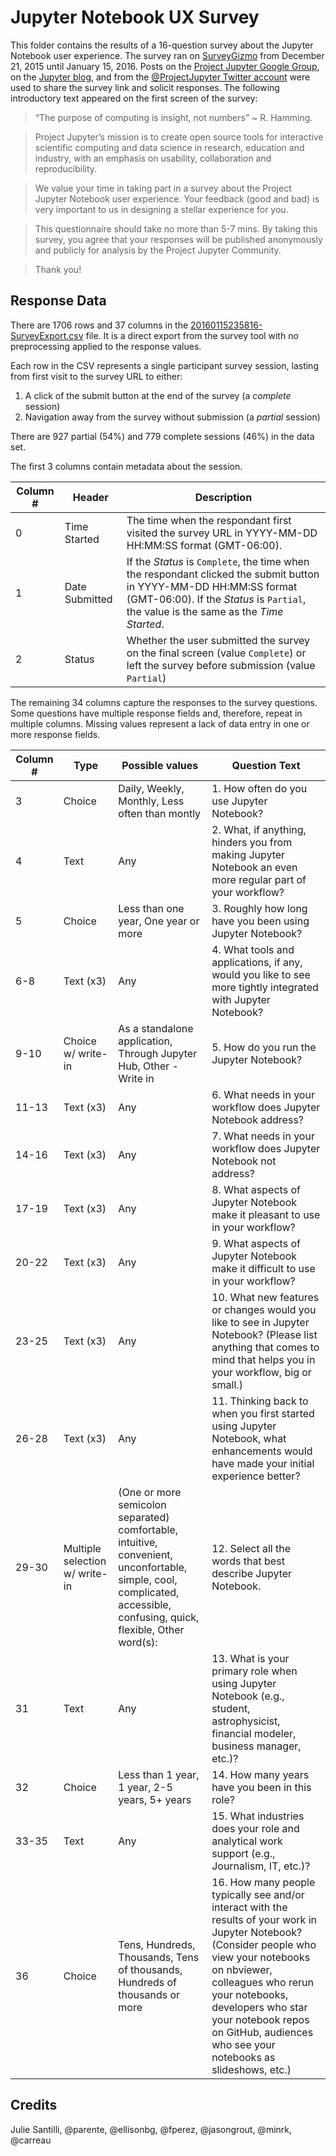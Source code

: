 # Jupyter Notebook UX Survey

This folder contains the results of a 16-question survey about the Jupyter Notebook user experience. The survey ran on [SurveyGizmo](https://www.surveygizmo.com/) from December 21, 2015 until January 15, 2016. Posts on the [Project Jupyter Google Group](https://groups.google.com/forum/#!topic/jupyter/XCzJ02Rzj0Y), on the [Jupyter blog](http://blog.jupyter.org/2015/12/22/jupyter-notebook-user-experience-survey/), and from the [@ProjectJupyter Twitter account](https://twitter.com/ProjectJupyter/status/684096608166776832) were used to share the survey link and solicit responses. The following introductory text appeared on the first screen of the survey:

> “The purpose of computing is insight, not numbers” ~ R. Hamming.

> Project Jupyter’s mission is to create open source tools for interactive scientific computing and data science in research, education and industry, with an emphasis on usability, collaboration and reproducibility.

> We value your time in taking part in a survey about the Project Jupyter Notebook user experience. Your feedback (good and bad) is very important to us in designing a stellar experience for you.

> This questionnaire should take no more than 5-7 mins. By taking this survey, you agree that your responses will be published anonymously and publicly for analysis by the Project Jupyter Community.

> Thank you!

## Response Data

There are 1706 rows and 37 columns in the [20160115235816-SurveyExport.csv](20160115235816-SurveyExport.csv) file. It is a direct export from the survey tool with no preprocessing applied to the response values.

Each row in the CSV represents a single participant survey session, lasting from first visit to the survey URL to either:

1. A click of the submit button at the end of the survey (a *complete* session)
2. Navigation away from the survey without submission (a *partial* session)

There are 927 partial (54%) and 779 complete sessions (46%) in the data set.

The first 3 columns contain metadata about the session.

Column # | Header         | Description
-------- | -------------- | -----------
|0       | Time Started    | The time when the respondant first visited the survey URL in YYYY-MM-DD HH:MM:SS format (GMT-06:00).
|1       | Date Submitted | If the *Status* is `Complete`, the time when the respondant clicked the submit button in YYYY-MM-DD HH:MM:SS format (GMT-06:00). If the *Status* is `Partial`, the value is the same as the *Time Started*.
|2       | Status         | Whether the user submitted the survey on the final screen (value `Complete`) or left the survey before submission (value `Partial`)

The remaining 34 columns capture the responses to the survey questions. Some questions have multiple response fields and, therefore, repeat in multiple columns. Missing values represent a lack of data entry in one or more response fields.

Column # | Type               | Possible values | Question Text
-------- |------------------- | --------------- | -------------
|3       | Choice             | Daily, Weekly, Monthly, Less often than montly |1. How often do you use Jupyter Notebook? 
|4       | Text               | Any             | 2. What, if anything, hinders you from making Jupyter Notebook an even more regular part of your workflow?
|5       | Choice             | Less than one year, One year or more | 3. Roughly how long have you been using Jupyter Notebook?
|6-8     | Text (x3)          | Any             | 4. What tools and applications, if any, would you like to see more tightly integrated with Jupyter Notebook?
|9-10    | Choice w/ write-in |  As a standalone application, Through Jupyter Hub, Other - Write in | 5. How do you run the Jupyter Notebook?
|11-13   | Text (x3)          | Any             | 6. What needs in your workflow does Jupyter Notebook address?
|14-16   | Text (x3)          | Any             | 7. What needs in your workflow does Jupyter Notebook not address?
|17-19   | Text (x3)          | Any             | 8. What aspects of Jupyter Notebook make it pleasant to use in your workflow?
|20-22   | Text (x3)          | Any             | 9. What aspects of Jupyter Notebook make it difficult to use in your workflow?
|23-25   | Text (x3)          | Any             | 10. What new features or changes would you like to see in Jupyter Notebook? (Please list anything that comes to mind that helps you in your workflow, big or small.)
|26-28   | Text (x3)          | Any             | 11. Thinking back to when you first started using Jupyter Notebook, what enhancements would have made your initial experience better?
|29-30   | Multiple selection w/ write-in | (One or more semicolon separated) comfortable, intuitive, convenient, unconfortable, simple, cool, complicated, accessible, confusing, quick, flexible, Other word(s): | 12. Select all the words that best describe Jupyter Notebook.
|31      | Text               | Any             | 13. What is your primary role when using Jupyter Notebook (e.g., student, astrophysicist, financial modeler, business manager, etc.)?
|32      | Choice             | Less than 1 year, 1 year, 2-5 years, 5+ years | 14. How many years have you been in this role?
|33-35   | Text               | Any             | 15. What industries does your role and analytical work support (e.g., Journalism, IT, etc.)?
|36      | Choice             | Tens, Hundreds, Thousands, Tens of thousands, Hundreds of thousands or more | 16. How many people typically see and/or interact with the results of your work in Jupyter Notebook? (Consider people who view your notebooks on nbviewer, colleagues who rerun your notebooks, developers who star your notebook repos on GitHub, audiences who see your notebooks as slideshows, etc.)

## Credits

Julie Santilli, @parente, @ellisonbg, @fperez, @jasongrout, @minrk, @carreau
